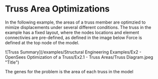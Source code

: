 Truss Area Optimizations
===================

In the following example, the areas of a truss member are optimzied to mimize displacements under several different conditions.
The truss in the example has a fixed layout, where the nodes locations and element connectivies are pre-defined, as defined in the image below
Force is defined at the top node of the model.

![Truss Summary](/examples/Structural Engineering Examples/Ex2 - OpenSees Optimization of a Truss/Ex2.1 - Truss Areas/Truss Diagram.jpeg "Title")

The genes for the problem is the area of each truss in the model


